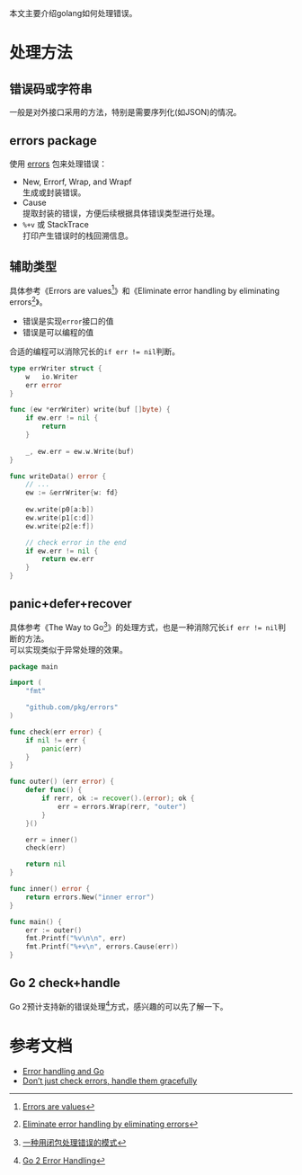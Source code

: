 
本文主要介绍golang如何处理错误。  
<!--more-->

# 处理方法
## 错误码或字符串
一般是对外接口采用的方法，特别是需要序列化(如JSON)的情况。  

## errors package
使用 [errors](https://pkg.go.dev/github.com/pkg/errors) 包来处理错误：  

- New, Errorf, Wrap, and Wrapf  
  生成或封装错误。  
- Cause  
  提取封装的错误，方便后续根据具体错误类型进行处理。  
- `%+v` 或 StackTrace  
  打印产生错误时的栈回溯信息。  

## 辅助类型
具体参考《Errors are values[^2]》和《Eliminate error handling by eliminating errors[^3]》。  
- 错误是实现`error`接口的值  
- 错误是可以编程的值  

合适的编程可以消除冗长的`if err != nil`判断。  
```go
type errWriter struct {
    w   io.Writer
    err error
}

func (ew *errWriter) write(buf []byte) {
    if ew.err != nil {
        return
    }
    
    _, ew.err = ew.w.Write(buf)
}

func writeData() error {
    // ...
    ew := &errWriter{w: fd}
    
    ew.write(p0[a:b])
    ew.write(p1[c:d])
    ew.write(p2[e:f])

    // check error in the end
    if ew.err != nil {
        return ew.err
    }
}
```

## panic+defer+recover
具体参考《The Way to Go[^1]》的处理方式，也是一种消除冗长`if err != nil`判断的方法。  
可以实现类似于异常处理的效果。  
```go
package main

import (
	"fmt"

	"github.com/pkg/errors"
)

func check(err error) {
	if nil != err {
		panic(err)
	}
}

func outer() (err error) {
	defer func() {
		if rerr, ok := recover().(error); ok {
			err = errors.Wrap(rerr, "outer")
		}
	}()

	err = inner()
	check(err)

	return nil
}

func inner() error {
	return errors.New("inner error")
}

func main() {
	err := outer()
	fmt.Printf("%v\n\n", err)
	fmt.Printf("%+v\n", errors.Cause(err))
}
```

## Go 2 check+handle
Go 2预计支持新的错误处理[^4]方式，感兴趣的可以先了解一下。  

# 参考文档
- [Error handling and Go](https://blog.golang.org/error-handling-and-go)  
- [Don’t just check errors, handle them gracefully](https://dave.cheney.net/2016/04/27/dont-just-check-errors-handle-them-gracefully)  


[^1]: [一种用闭包处理错误的模式](https://github.com/unknwon/the-way-to-go_ZH_CN/blob/master/eBook/13.5.md)  
[^2]: [Errors are values](https://blog.golang.org/errors-are-values)  
[^3]: [Eliminate error handling by eliminating errors](https://dave.cheney.net/2019/01/27/eliminate-error-handling-by-eliminating-errors)  
[^4]: [Go 2 Error Handling](https://go.googlesource.com/proposal/+/master/design/go2draft-error-handling-overview.md)  

